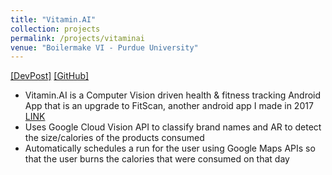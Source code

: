 ```yaml
---
title: "Vitamin.AI"
collection: projects
permalink: /projects/vitaminai
venue: "Boilermake VI - Purdue University"
---  
```

[[DevPost]](https://devpost.com/software/vitamin-ai)
[[GitHub]](https://github.com/sharanramjee/VitaminAI)

* Vitamin.AI is a Computer Vision driven health & fitness tracking Android App that is an upgrade to FitScan, another android app I made in 2017 [LINK](https://play.google.com/store/apps/details?id=com.corp.hypnotrix.fitscan&hl=en_US)
* Uses Google Cloud Vision API to classify brand names and AR to detect the size/calories of the products consumed
* Automatically schedules a run for the user using Google Maps APIs so that the user burns the calories that were consumed on that day

